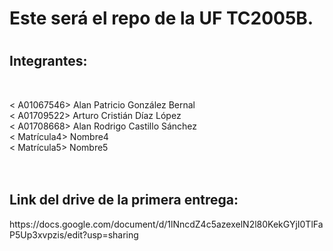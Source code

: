 <h1> Este será el repo de la UF TC2005B. <h1>
<h2>Integrantes: </h2><br>

< A01067546> Alan Patricio González Bernal <br>
< A01709522> Arturo Cristián Díaz López <br>
< A01708668> Alan Rodrigo Castillo Sánchez <br>
< Matrícula4> Nombre4 <br>
< Matrícula5> Nombre5 <br>
<br>
<br>
<h2> Link del drive de la primera entrega:</h2>
https://docs.google.com/document/d/1lNncdZ4c5azexelN2l80KekGYjI0TlFaP5Up3xvpzis/edit?usp=sharing